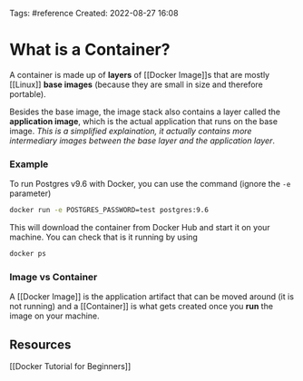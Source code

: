 Tags: #reference 
Created: 2022-08-27 16:08

# What is a Container?
A container is made up of **layers** of [[Docker Image]]s that are mostly [[Linux]] **base images** (because they are small in size and therefore portable).

Besides the base image, the image stack also contains a layer called the **application image**, which is the actual application that runs on the base image. *This is a simplified explaination, it actually contains more intermediary images between the base layer and the application layer*.

### Example
To run Postgres v9.6 with Docker, you can use the command (ignore the `-e` parameter)
```sh
docker run -e POSTGRES_PASSWORD=test postgres:9.6
```

This will download the container from Docker Hub and start it on your machine. You can check that is it running by using
```sh
docker ps
```

### Image vs Container
A [[Docker Image]] is the application artifact that can be moved around (it is not running) and a [[Container]] is what gets created once you **run** the image on your machine.

## Resources
[[Docker Tutorial for Beginners]]